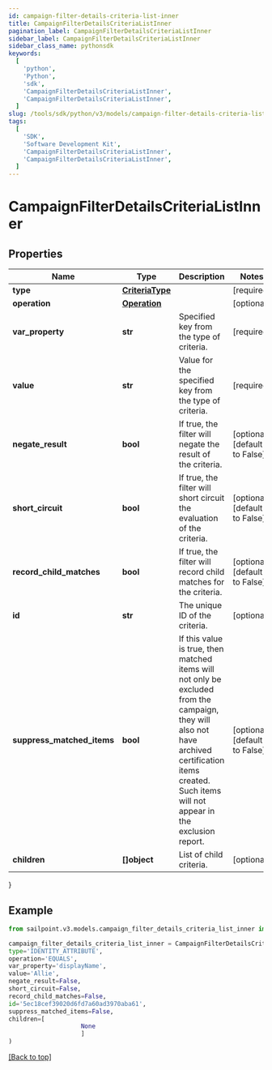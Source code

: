 ```yaml
---
id: campaign-filter-details-criteria-list-inner
title: CampaignFilterDetailsCriteriaListInner
pagination_label: CampaignFilterDetailsCriteriaListInner
sidebar_label: CampaignFilterDetailsCriteriaListInner
sidebar_class_name: pythonsdk
keywords:
  [
    'python',
    'Python',
    'sdk',
    'CampaignFilterDetailsCriteriaListInner',
    'CampaignFilterDetailsCriteriaListInner',
  ]
slug: /tools/sdk/python/v3/models/campaign-filter-details-criteria-list-inner
tags:
  [
    'SDK',
    'Software Development Kit',
    'CampaignFilterDetailsCriteriaListInner',
    'CampaignFilterDetailsCriteriaListInner',
  ]
---
```


# CampaignFilterDetailsCriteriaListInner

## Properties

| Name | Type | Description | Notes |
| --- | --- | --- | --- |
| **type** | [**CriteriaType**](criteria-type) |  | [required] |
| **operation** | [**Operation**](operation) |  | [optional] |
| **var_property** | **str** | Specified key from the type of criteria. | [required] |
| **value** | **str** | Value for the specified key from the type of criteria. | [required] |
| **negate_result** | **bool** | If true, the filter will negate the result of the criteria. | [optional] [default to False] |
| **short_circuit** | **bool** | If true, the filter will short circuit the evaluation of the criteria. | [optional] [default to False] |
| **record_child_matches** | **bool** | If true, the filter will record child matches for the criteria. | [optional] [default to False] |
| **id** | **str** | The unique ID of the criteria. | [optional] |
| **suppress_matched_items** | **bool** | If this value is true, then matched items will not only be excluded from the campaign, they will also not have archived certification items created. Such items will not appear in the exclusion report. | [optional] [default to False] |
| **children** | **[]object** | List of child criteria. | [optional] |

}

## Example

```python
from sailpoint.v3.models.campaign_filter_details_criteria_list_inner import CampaignFilterDetailsCriteriaListInner

campaign_filter_details_criteria_list_inner = CampaignFilterDetailsCriteriaListInner(
type='IDENTITY_ATTRIBUTE',
operation='EQUALS',
var_property='displayName',
value='Allie',
negate_result=False,
short_circuit=False,
record_child_matches=False,
id='5ec18cef39020d6fd7a60ad3970aba61',
suppress_matched_items=False,
children=[
                    None
                    ]
)

```

[[Back to top]](#)
